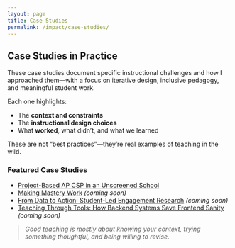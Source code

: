 ```yaml
---
layout: page
title: Case Studies
permalink: /impact/case-studies/
---
```


## Case Studies in Practice

These case studies document specific instructional challenges and how I approached them—with a focus on iterative design, inclusive pedagogy, and meaningful student work.

Each one highlights:
- The **context and constraints**
- The **instructional design choices**
- What **worked**, what didn’t, and what we learned

These are not “best practices”—they’re real examples of teaching in the wild.

### Featured Case Studies
- [Project-Based AP CSP in an Unscreened School](/impact/case-study-project-csp/)
- [Making Mastery Work](/impact/case-study-mastery-grading/) _(coming soon)_
- [From Data to Action: Student-Led Engagement Research](/impact/case-study-engagement-survey/) _(coming soon)_
- [Teaching Through Tools: How Backend Systems Save Frontend Sanity](/impact/case-study-internal-tools/) _(coming soon)_

> _Good teaching is mostly about knowing your context, trying something thoughtful, and being willing to revise._

